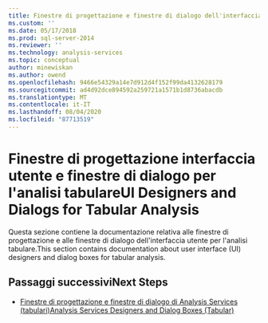 ```yaml
---
title: Finestre di progettazione e finestre di dialogo dell'interfaccia utente per l'analisi tabulare | Microsoft Docs
ms.custom: ''
ms.date: 05/17/2018
ms.prod: sql-server-2014
ms.reviewer: ''
ms.technology: analysis-services
ms.topic: conceptual
author: minewiskan
ms.author: owend
ms.openlocfilehash: 9466e54329a14e7d912d4f152f99da4132628179
ms.sourcegitcommit: ad4d92dce894592a259721a1571b1d8736abacdb
ms.translationtype: MT
ms.contentlocale: it-IT
ms.lasthandoff: 08/04/2020
ms.locfileid: "87713519"
---
```

# <a name="ui-designers-and-dialogs-for-tabular-analysis"></a><span data-ttu-id="489da-102">Finestre di progettazione interfaccia utente e finestre di dialogo per l'analisi tabulare</span><span class="sxs-lookup"><span data-stu-id="489da-102">UI Designers and Dialogs for Tabular Analysis</span></span>

<span data-ttu-id="489da-103">Questa sezione contiene la documentazione relativa alle finestre di progettazione e alle finestre di dialogo dell'interfaccia utente per l'analisi tabulare.</span><span class="sxs-lookup"><span data-stu-id="489da-103">This section contains documentation about user interface (UI) designers and dialog boxes for tabular analysis.</span></span>

## <a name="next-steps"></a><span data-ttu-id="489da-104">Passaggi successivi</span><span class="sxs-lookup"><span data-stu-id="489da-104">Next Steps</span></span>

- [<span data-ttu-id="489da-105">Finestre di progettazione e finestre di dialogo di Analysis Services (tabulari)</span><span class="sxs-lookup"><span data-stu-id="489da-105">Analysis Services Designers and Dialog Boxes (Tabular)</span></span>](../analysis-services-designers-and-dialog-boxes-tabular.md)

